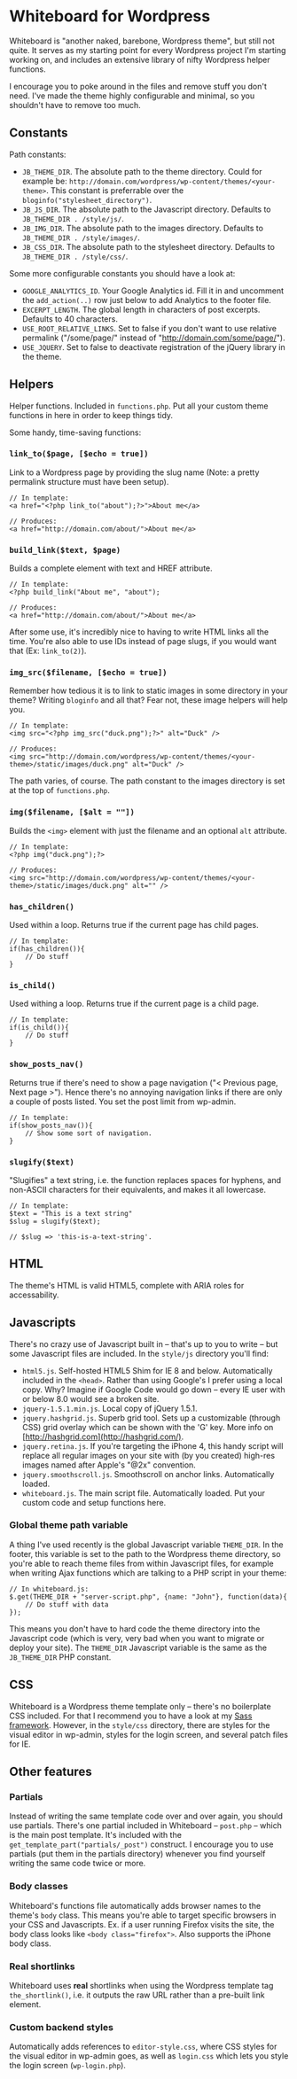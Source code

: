 # Whiteboard for Wordpress

Whiteboard is "another naked, barebone, Wordpress theme", but still not quite. It serves as my starting point for every Wordpress project I'm starting working on, and includes an extensive library of nifty Wordpress helper functions.

I encourage you to poke around in the files and remove stuff you don't need. I've made the theme highly configurable and minimal, so you shouldn't have to remove too much.

## Constants

Path constants:

- `JB_THEME_DIR`. The absolute path to the theme directory. Could for example be: `http://domain.com/wordpress/wp-content/themes/<your-theme>`. This constant is preferrable over the `bloginfo("stylesheet_directory")`.
- `JB_JS_DIR`. The absolute path to the Javascript directory. Defaults to `JB_THEME_DIR . /style/js/`.
- `JB_IMG_DIR`. The absolute path to the images directory. Defaults to `JB_THEME_DIR . /style/images/`.
- `JB_CSS_DIR`. The absolute path to the stylesheet directory. Defaults to `JB_THEME_DIR . /style/css/`.

Some more configurable constants you should have a look at:

- `GOOGLE_ANALYTICS_ID`. Your Google Analytics id. Fill it in and uncomment the `add_action(..)` row just below to add Analytics to the footer file.
- `EXCERPT_LENGTH`. The global length in characters of post excerpts. Defaults to 40 characters.
- `USE_ROOT_RELATIVE_LINKS`. Set to false if you don't want to use relative permalink ("/some/page/" instead of "http://domain.com/some/page/").
- `USE_JQUERY`. Set to false to deactivate registration of the jQuery library in the theme.


## Helpers

Helper functions. Included in `functions.php`. Put all your custom theme functions in here in order to keep things tidy. 

Some handy, time-saving functions:

### `link_to($page, [$echo = true])`

Link to a Wordpress page by providing the slug name (Note: a pretty permalink structure must have been setup).
	
	// In template:
	<a href="<?php link_to("about");?>">About me</a>
	
	// Produces:
	<a href="http://domain.com/about/">About me</a>

### `build_link($text, $page)`

Builds a complete <a> element with text and HREF attribute.

	// In template:
	<?php build_link("About me", "about");
	
	// Produces:
	<a href="http://domain.com/about/">About me</a>

After some use, it's incredibly nice to having to write HTML links all the time. You're also able to use IDs instead of page slugs, if you would want that (Ex: `link_to(2)`).

### `img_src($filename, [$echo = true])`

Remember how tedious it is to link to static images in some directory in your theme? Writing `bloginfo` and all that? Fear not, these image helpers will help you.

	// In template:
	<img src="<?php img_src("duck.png");?>" alt="Duck" />
	
	// Produces:
	<img src="http://domain.com/wordpress/wp-content/themes/<your-theme>/static/images/duck.png" alt="Duck" />

The path varies, of course. The path constant to the images directory is set at the top of `functions.php`.

### `img($filename, [$alt = ""])`

Builds the `<img>` element with just the filename and an optional `alt` attribute.

	// In template:
	<?php img("duck.png");?>
	
	// Produces:
	<img src="http://domain.com/wordpress/wp-content/themes/<your-theme>/static/images/duck.png" alt="" />


### `has_children()`

Used within a loop. Returns true if the current page has child pages.

	// In template:
	if(has_children()){
		// Do stuff
	}

### `is_child()`

Used withing a loop. Returns true if the current page is a child page.

	// In template:
	if(is_child()){
		// Do stuff
	}

### `show_posts_nav()`

Returns true if there's need to show a page navigation ("< Previous page, Next page >"). Hence there's no annoying navigation links if there are only a couple of posts listed. You set the post limit from wp-admin.

	// In template:
	if(show_posts_nav()){
		// Show some sort of navigation.
	}
	
### `slugify($text)`

"Slugifies" a text string, i.e. the function replaces spaces for hyphens, and non-ASCII characters for their equivalents, and makes it all lowercase.

	// In template:
	$text = "This is a text string"
	$slug = slugify($text);
	
	// $slug => 'this-is-a-text-string'.
	
## HTML

The theme's HTML is valid HTML5, complete with ARIA roles for accessability.  


## Javascripts

There's no crazy use of Javascript built in – that's up to you to write – but some Javascript files are included. In the `style/js` directory you'll find:

- `html5.js`. Self-hosted HTML5 Shim for IE 8 and below. Automatically included in the `<head>`. Rather than using Google's I prefer using a local copy. Why? Imagine if Google Code would go down – every IE user with or below 8.0 would see a broken site.
- `jquery-1.5.1.min.js`. Local copy of jQuery 1.5.1.
- `jquery.hashgrid.js`. Superb grid tool. Sets up a customizable (through CSS) grid overlay which can be shown with the 'G' key. More info on [http://hashgrid.com](http://hashgrid.com/). 
- `jquery.retina.js`. If you're targeting the iPhone 4, this handy script will replace all regular images on your site with (by you created) high-res images named after Apple's "@2x" convention.
- `jquery.smoothscroll.js`. Smoothscroll on anchor links. Automatically loaded.
- `whiteboard.js`. The main script file. Automatically loaded. Put your custom code and setup functions here.


### Global theme path variable

A thing I've used recently is the global Javascript variable `THEME_DIR`. In the footer, this variable is set to the path to the Wordpress theme directory, so you're able to reach theme files from within Javascript files, for example when writing Ajax functions which are talking to a PHP script in your theme:

	// In whiteboard.js:
	$.get(THEME_DIR + "server-script.php", {name: "John"}, function(data){
		// Do stuff with data
	});

This means you don't have to hard code the theme directory into the Javascript code (which is very, very bad when you want to migrate or deploy your site). The `THEME_DIR` Javascript variable is the same as the `JB_THEME_DIR` PHP constant.

## CSS

Whiteboard is a Wordpress theme template only – there's no boilerplate CSS included. For that I recommend you to have a look at my [Sass framework](https://github.com/johanbrook/dyluni "Dyluni Framework"). However, in the `style/css` directory, there are styles for the visual editor in wp-admin, styles for the login screen, and several patch files for IE.


## Other features

### Partials

Instead of writing the same template code over and over again, you should use partials. There's one partial included in Whiteboard – `post.php` – which is the main post template. It's included with the `get_template_part("partials/_post")` construct. I encourage you to use partials (put them in the partials directory) whenever you find yourself writing the same code twice or more.

### Body classes
Whiteboard's functions file automatically adds browser names to the theme's `body` class. This means you're able to target specific browsers in your CSS and Javascripts. Ex. if a user running Firefox visits the site, the body class looks like `<body class="firefox">`. Also supports the iPhone body class.
	
	
### Real shortlinks

Whiteboard uses **real** shortlinks when using the Wordpress template tag `the_shortlink()`, i.e. it outputs the raw URL rather than a pre-built link element.


### Custom backend styles

Automatically adds references to `editor-style.css`, where CSS styles for the visual editor in wp-admin goes, as well as `login.css` which lets you style the login screen (`wp-login.php`).



